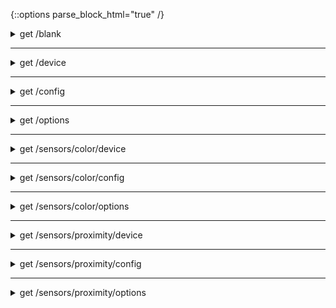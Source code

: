 



{::options parse_block_html="true" /}

<details><summary markdown="span">get /blank</summary>

```json

``` 
</details>

---

<details><summary markdown="span">get /device</summary>

```json
{
  "manufacturer": "J&J Studios LLC",
  "product": "datum-Light",
  "hardwareVersion": 1,
  "firmwareVersion": 1,
  "protocolVersion": 1,
  "UUID": "00-04-A3-0B-00-12-26-62"
}
``` 
</details>

---

<details><summary markdown="span">get /config</summary>

```json
{
  "friendlyName": "friendlyName",
  "reportRate": 5,
  "automaticReporting": false,
  "compactReport": false
}
``` 
</details>

---

<details><summary markdown="span">get /options</summary>

```json
{
  "friendlyName": {
    "minimum length": 0,
    "maximum length": 32
  },
  "reportRate": {
    "minimum": 0,
    "maximum": 100
  },
  "automaticReporting": ["true", "false"],
  "compactReport": ["true", "false"]
}
``` 
</details>

---

<details><summary markdown="span">get /sensors/color/device</summary>

```json
  {
    "manufacturer": "Avago Technologies",
    "model": "APDS9960",
    "category": "light",
    "type": "color"
  }
``` 
</details>

---
<details><summary markdown="span">get /sensors/color/config</summary>

```json
  {
    "enabled": true,
    "units": "counts",
    "gain": 16,
    "integrationCycles": 64,
    "filterType": "mean",
    "sampleRate": 20,
    "dataRate": 10
  }
``` 
</details>

---
<details><summary markdown="span">get /sensors/color/options</summary>

```json
  {
    "enabled": ["true", "false"],
    "units": ["counts", "normalized"],
    "gain": [1, 4, 16, 64],
    "integrationCycles": {
      "minimum": 1,
      "maximum": 256
    },
    "filterType": ["none", "min", "max", "mean", "RMS", "median"],
    "sampleRate": {
      "minimum": 0,
      "maximum": 250
    },
    "dataRate": {
      "minimum": 0,
      "maximum": 250
    }
  }
  ``` 
</details>

---
<details><summary markdown="span">get /sensors/proximity/device</summary>

```json
  {
    "manufacturer": "Avago Technologies",
    "model": "APDS9960",
    "category": "light",
    "type": "proximity"
  }

``` 
</details>

---



<details><summary markdown="span">get /sensors/proximity/config</summary>

```json
  {
    "enabled": true,
    "units": "counts",
    "gain": 1,
    "LEDstrength": "25 mA",
    "filterType": "mean",
    "sampleRate": 20,
    "dataRate": 10
  }
``` 
</details>

---


<details><summary markdown="span">get /sensors/proximity/options</summary>

```json  
  {
    "enabled": ["true", "false"],
    "units": ["counts", "normalized"],
    "gain": [1, 2, 4, 8],
    "LEDstrength": ["12.5 mA", "25 mA", "50 mA", "100 mA"],
    "filterType": ["none", "min", "max", "mean", "RMS", "median"],
    "sampleRate": {
      "minimum": 0,
      "maximum": 250
    },
    "dataRate": {
      "minimum": 0,
      "maximum": 250
    }
  }
``` 
</details>